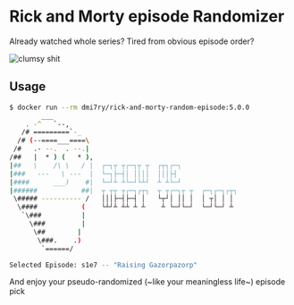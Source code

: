 # Rick and Morty episode Randomizer

Already watched whole series?
Tired from obvious episode order?

![clumsy shit](http://i.imgur.com/Rmhz4.gif)

## Usage
```bash
$ docker run --rm dmi7ry/rick-and-morty-random-episode:5.0.0
        ___
    . -^   `--,
   /# =========`-_
  /# (--====___====\
 /#   .- --.  . --.|
/##   |  * ) (   * ),
|##   \    /\ \   / |  ┌─┐┬ ┬┌─┐┬ ┬  ┌┬┐┌─┐
|###   ---   \ ---  |  └─┐├─┤│ ││││  │││├┤
|####      ___)    #|  └─┘┴ ┴└─┘└┴┘  ┴ ┴└─┘
|######           ##|  ┬ ┬┬ ┬┌─┐┌┬┐  ┬ ┬┌─┐┬ ┬  ┌─┐┌─┐┌┬┐
 \##### ---------- /   │││├─┤├─┤ │   └┬┘│ ││ │  │ ┬│ │ │
  \####           (    └┴┘┴ ┴┴ ┴ ┴    ┴ └─┘└─┘  └─┘└─┘ ┴
   `\###          |
     \###         |
      \##        |
       \###.    .)
        `======/

Selected Episode: s1e7 -- "Raising Gazorpazorp"
```
And enjoy your pseudo-randomized (~like your meaningless life~) episode pick
